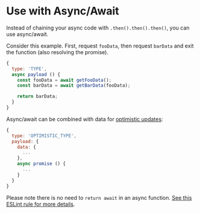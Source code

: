 # Use with Async/Await

Instead of chaining your async code with `.then().then().then()`, you can use async/await.

Consider this example. First, request `fooData`, then request `barData` and exit the function (also resolving the promise).

```js
{
  type: 'TYPE',
  async payload () {
    const fooData = await getFooData();
    const barData = await getBarData(fooData);

    return barData;
  }
}
```

Async/await can be combined with data for [optimistic updates](optimistic-updates.md):

```js
{
  type: 'OPTIMISTIC_TYPE',
  payload: {
    data: {
      ...
    },
    async promise () {
      ...
    }
  }
}
```

Please note there is no need to `return await` in an async function. [See this ESLint rule for more details](https://eslint.org/docs/rules/no-return-await).

